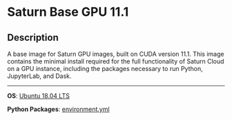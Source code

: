 # Saturn Base GPU 11.1

## Description
A base image for Saturn GPU images, built on CUDA version 11.1. This image contains the minimal install required for the full functionality of Saturn Cloud on a GPU instance, including the packages necessary to run Python, JupyterLab, and Dask.
<hr>

**OS**: [Ubuntu 18.04 LTS](https://releases.ubuntu.com/18.04/)

**Python Packages**: [environment.yml](environment.yml)